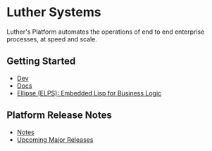 # Luther Systems

Luther's Platform automates the operations of end to end enterprise processes,
at speed and scale.

## Getting Started

- [Dev](https://dev.luthersystems.com)
- [Docs](https://docs.luthersystems.com/)
- [Ellipse (ELPS): Embedded Lisp for Business Logic](https://github.com/luthersystems/elps)

## Platform Release Notes
- [Notes](https://docs.luthersystems.com/deployment/release-notes)
- [Upcoming Major Releases](https://docs.luthersystems.com/deployment/major-platform-release-announcements)
